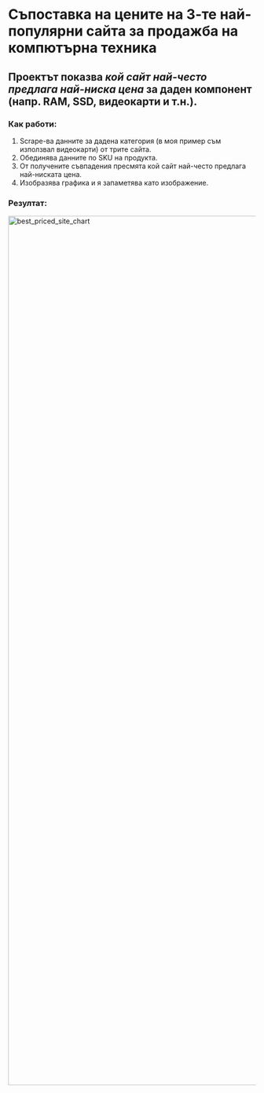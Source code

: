 # Съпоставка на цените на 3-те най-популярни сайта за продажба на компютърна техника


## Проектът показва _кой сайт най-често предлага най-ниска цена_ за даден компонент (напр. RAM, SSD, видеокарти и т.н.).


### Как работи:

1. Scrape-ва данните за дадена категория (в моя пример съм използвал видеокарти) от трите сайта.
2. Обединява данните по SKU на продукта.
3. От получените съвпадения пресмята кой сайт най-често предлага най-ниската цена.
4. Изобразява графика и я запаметява като изображение.


### Резултат:


<img width="2969" height="1769" alt="best_priced_site_chart" src="https://github.com/user-attachments/assets/522e6b65-6386-46a7-9ec7-87708df01e70" />
